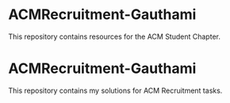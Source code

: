 # ACMRecruitment-Gauthami
This repository contains resources for  the ACM Student Chapter.
# ACMRecruitment-Gauthami
This repository contains my solutions for ACM Recruitment tasks.
